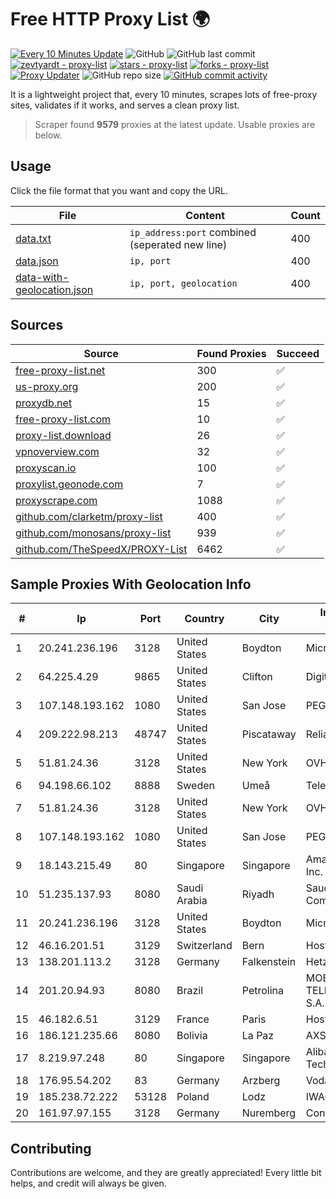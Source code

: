 
# Free HTTP Proxy List 🌍

[![Every 10 Minutes Update](https://github.com/mertguvencli/http-proxy-list/actions/workflows/main.yml/badge.svg?branch=main)](https://github.com/mertguvencli/http-proxy-list/actions/workflows/main.yml)
![GitHub](https://img.shields.io/github/license/mertguvencli/http-proxy-list)
![GitHub last commit](https://img.shields.io/github/last-commit/mertguvencli/http-proxy-list)
[![zevtyardt - proxy-list](https://img.shields.io/static/v1?label=zevtyardt&message=proxy-list&color=blue&logo=github)](https://github.com/zevtyardt/proxy-list "Go to GitHub repo")
[![stars - proxy-list](https://img.shields.io/github/stars/zevtyardt/proxy-list?style=social)](https://github.com/zevtyardt/proxy-list)
[![forks - proxy-list](https://img.shields.io/github/forks/zevtyardt/proxy-list?style=social)](https://github.com/zevtyardt/proxy-list)
[![Proxy Updater](https://github.com/zevtyardt/proxy-list/workflows/Proxy%20Updater/badge.svg)](https://github.com/zevtyardt/proxy-list/actions?query=workflow:"Proxy+Updater")
![GitHub repo size](https://img.shields.io/github/repo-size/zevtyardt/proxy-list)
[![GitHub commit activity](https://img.shields.io/github/commit-activity/m/zevtyardt/proxy-list?logo=commits)](https://github.com/zevtyardt/proxy-list/commits/main)

It is a lightweight project that, every 10 minutes, scrapes lots of free-proxy sites, validates if it works, and serves a clean proxy list.

> Scraper found **9579** proxies at the latest update. Usable proxies are below.

## Usage

Click the file format that you want and copy the URL.

|File|Content|Count|
|----|-------|-----|
|[data.txt](https://raw.githubusercontent.com/mertguvencli/http-proxy-list/main/proxy-list/data.txt)|`ip_address:port` combined (seperated new line)|400|
|[data.json](https://raw.githubusercontent.com/mertguvencli/http-proxy-list/main/proxy-list/data.json)|`ip, port`|400|
|[data-with-geolocation.json](https://raw.githubusercontent.com/mertguvencli/http-proxy-list/main/proxy-list/data-with-geolocation.json)|`ip, port, geolocation`|400|

## Sources

|Source|Found Proxies|Succeed|
|------|-------------|-------|
|[free-proxy-list.net](https://free-proxy-list.net)|300|✅|
|[us-proxy.org](https://www.us-proxy.org)|200|✅|
|[proxydb.net](http://proxydb.net)|15|✅|
|[free-proxy-list.com](https://free-proxy-list.com/?page=&port=&type%5B%5D=http&type%5B%5D=https&up_time=0&search=Search)|10|✅|
|[proxy-list.download](https://www.proxy-list.download/HTTP)|26|✅|
|[vpnoverview.com](https://vpnoverview.com/privacy/anonymous-browsing/free-proxy-servers)|32|✅|
|[proxyscan.io](https://www.proxyscan.io)|100|✅|
|[proxylist.geonode.com](https://proxylist.geonode.com/api/proxy-list?limit=300&page=1&sort_by=lastChecked&sort_type=desc&protocols=http,https)|7|✅|
|[proxyscrape.com](https://api.proxyscrape.com/v2/?request=displayproxies&protocol=http&timeout=10000&country=all&ssl=all&anonymity=all)|1088|✅|
|[github.com/clarketm/proxy-list](https://raw.githubusercontent.com/clarketm/proxy-list/master/proxy-list-raw.txt)|400|✅|
|[github.com/monosans/proxy-list](https://raw.githubusercontent.com/monosans/proxy-list/main/proxies/http.txt)|939|✅|
|[github.com/TheSpeedX/PROXY-List](https://raw.githubusercontent.com/TheSpeedX/PROXY-List/master/http.txt)|6462|✅|


## Sample Proxies With Geolocation Info

|#|Ip|Port|Country|City|Internet Service Provider|
|-|--|----|-------|----|-------------------------|
|1|20.241.236.196|3128|United States|Boydton|Microsoft Corporation|
|2|64.225.4.29|9865|United States|Clifton|DigitalOcean, LLC|
|3|107.148.193.162|1080|United States|San Jose|PEG TECH INC|
|4|209.222.98.213|48747|United States|Piscataway|ReliableSite.Net LLC|
|5|51.81.24.36|3128|United States|New York|OVH US LLC|
|6|94.198.66.102|8888|Sweden|Umeå|Telecom3|
|7|51.81.24.36|3128|United States|New York|OVH US LLC|
|8|107.148.193.162|1080|United States|San Jose|PEG TECH INC|
|9|18.143.215.49|80|Singapore|Singapore|Amazon Technologies Inc.|
|10|51.235.137.93|8080|Saudi Arabia|Riyadh|Saudi Telecom Company JSC|
|11|20.241.236.196|3128|United States|Boydton|Microsoft Corporation|
|12|46.16.201.51|3129|Switzerland|Bern|Hosteur SA|
|13|138.201.113.2|3128|Germany|Falkenstein|Hetzner Online GmbH|
|14|201.20.94.93|8080|Brazil|Petrolina|MOB SERVICOS DE TELECOMUNICACOES S.A.|
|15|46.182.6.51|3129|France|Paris|Hosteur SAS|
|16|186.121.235.66|8080|Bolivia|La Paz|AXS Bolivia S. A.|
|17|8.219.97.248|80|Singapore|Singapore|Alibaba (US) Technology Co., Ltd.|
|18|176.95.54.202|83|Germany|Arzberg|Vodafone GmbH|
|19|185.238.72.222|53128|Poland|Lodz|IWACOM Sp. z o.o.|
|20|161.97.97.155|3128|Germany|Nuremberg|Contabo GmbH|



## Contributing

Contributions are welcome, and they are greatly appreciated! Every
little bit helps, and credit will always be given.

